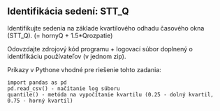 ## Identifikácia sedení: STT_Q

Identifikujte sedenia na základe kvartilového odhadu časového okna (STT_Q). (= hornyQ + 1.5*Qrozpatie)

Odovzdajte zdrojový kód programu + logovací súbor doplnený o identifikáciu používateľov (v jednom zip).

Príkazy v Pythone vhodné pre riešenie tohto zadania:

```
import pandas as pd
pd.read_csv() - načítanie log súboru
quantile() - metóda na vypočítanie kvartilu (0.25 - dolný kvartil, 0.75 - horný kvartil)
```
